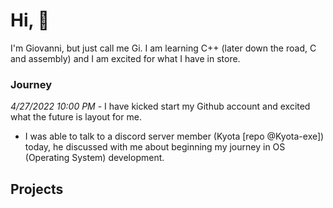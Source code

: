 # Hi, 👋

I'm Giovanni, but just call me Gi. I am learning C++ (later down the road, C and assembly) and I am excited for what I have in store. 

### Journey

*4/27/2022 10:00 PM* - I have kicked start my Github account and excited what the future is layout for me. 
  - I was able to talk to a discord server member (Kyota [repo @Kyota-exe]) today, he discussed with me about beginning my journey in OS (Operating System) development.


## Projects
